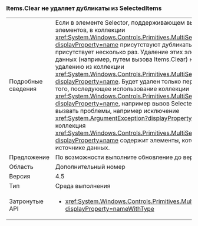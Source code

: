 ### <a name="itemsclear-does-not-remove-duplicates-from-selecteditems"></a>Items.Clear не удаляет дубликаты из SelectedItems

|   |   |
|---|---|
|Подробные сведения|Если в элементе Selector, поддерживающем выбор нескольких элементов, в коллекции <xref:System.Windows.Controls.Primitives.MultiSelector.SelectedItems?displayProperty=name> присутствуют дубликаты, один и тот же элемент присутствует несколько раз.  Удаление этих элементов из источника данных (например, путем вызова Items.Clear) не приведет к их удалению из коллекции <xref:System.Windows.Controls.Primitives.MultiSelector.SelectedItems?displayProperty=name>. Будет удален только первый экземпляр. Более того, последующее использование коллекции <xref:System.Windows.Controls.Primitives.MultiSelector.SelectedItems?displayProperty=name>, например вызов SelectedItems.Clear(), может вызвать проблемы, например исключение <xref:System.ArgumentException?displayProperty=name>, так как коллекция <xref:System.Windows.Controls.Primitives.MultiSelector.SelectedItems?displayProperty=name> содержит элементы, которые отсутствуют в источнике данных.|
|Предложение|По возможности выполните обновление до версии .NET 4.6.2.|
|Область|Дополнительный номер|
|Версия|4.5|
|Тип|Среда выполнения|
|Затронутые API|<ul><li><xref:System.Windows.Controls.Primitives.MultiSelector.SelectedItems?displayProperty=nameWithType></li></ul>|

